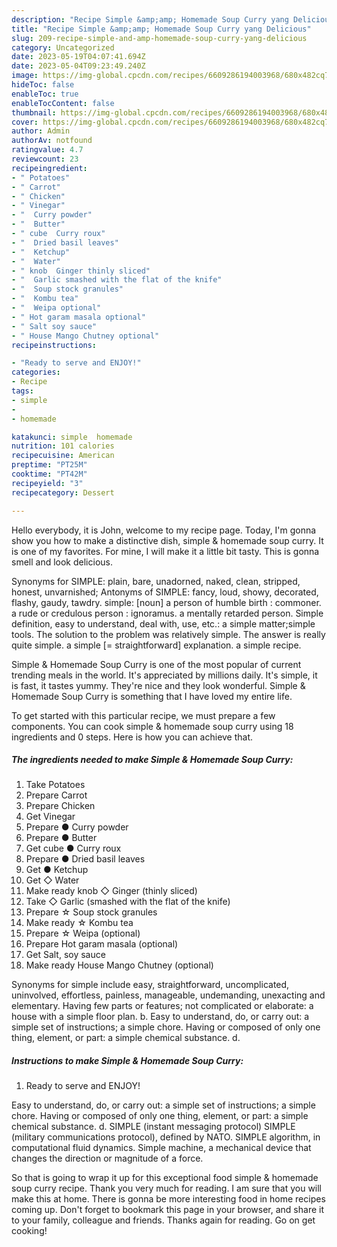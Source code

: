 ```yaml
---
description: "Recipe Simple &amp;amp; Homemade Soup Curry yang Delicious"
title: "Recipe Simple &amp;amp; Homemade Soup Curry yang Delicious"
slug: 209-recipe-simple-and-amp-homemade-soup-curry-yang-delicious
category: Uncategorized
date: 2023-05-19T04:07:41.694Z
date: 2023-05-04T09:23:49.240Z
image: https://img-global.cpcdn.com/recipes/6609286194003968/680x482cq70/simple-homemade-soup-curry-recipe-main-photo.jpg
hideToc: false
enableToc: true
enableTocContent: false
thumbnail: https://img-global.cpcdn.com/recipes/6609286194003968/680x482cq70/simple-homemade-soup-curry-recipe-main-photo.jpg
cover: https://img-global.cpcdn.com/recipes/6609286194003968/680x482cq70/simple-homemade-soup-curry-recipe-main-photo.jpg
author: Admin
authorAv: notfound
ratingvalue: 4.7
reviewcount: 23
recipeingredient:
- " Potatoes"
- " Carrot"
- " Chicken"
- " Vinegar"
- "  Curry powder"
- "  Butter"
- " cube  Curry roux"
- "  Dried basil leaves"
- "  Ketchup"
- "  Water"
- " knob  Ginger thinly sliced"
- "  Garlic smashed with the flat of the knife"
- "  Soup stock granules"
- "  Kombu tea"
- "  Weipa optional"
- " Hot garam masala optional"
- " Salt soy sauce"
- " House Mango Chutney optional"
recipeinstructions:

- "Ready to serve and ENJOY!"
categories:
- Recipe
tags:
- simple
- 
- homemade

katakunci: simple  homemade 
nutrition: 101 calories
recipecuisine: American
preptime: "PT25M"
cooktime: "PT42M"
recipeyield: "3"
recipecategory: Dessert

---
```



Hello everybody, it is John, welcome to my recipe page. Today, I'm gonna show you how to make a distinctive dish, simple &amp; homemade soup curry. It is one of my favorites. For mine, I will make it a little bit tasty. This is gonna smell and look delicious.

Synonyms for SIMPLE: plain, bare, unadorned, naked, clean, stripped, honest, unvarnished; Antonyms of SIMPLE: fancy, loud, showy, decorated, flashy, gaudy, tawdry. simple: [noun] a person of humble birth : commoner. a rude or credulous person : ignoramus. a mentally retarded person. Simple definition, easy to understand, deal with, use, etc.: a simple matter;simple tools. The solution to the problem was relatively simple. The answer is really quite simple. a simple [= straightforward] explanation. a simple recipe.

Simple &amp; Homemade Soup Curry is one of the most popular of current trending meals in the world. It's appreciated by millions daily. It's simple, it is fast, it tastes yummy. They're nice and they look wonderful. Simple &amp; Homemade Soup Curry is something that I have loved my entire life.


To get started with this particular recipe, we must prepare a few components. You can cook simple &amp; homemade soup curry using 18 ingredients and 0 steps. Here is how you can achieve that.

<!--inarticleads1-->

##### The ingredients needed to make Simple &amp; Homemade Soup Curry:

1. Take  Potatoes
1. Prepare  Carrot
1. Prepare  Chicken
1. Get  Vinegar
1. Prepare  ● Curry powder
1. Prepare  ● Butter
1. Get  cube ● Curry roux
1. Prepare  ● Dried basil leaves
1. Get  ● Ketchup
1. Get  ◇ Water
1. Make ready  knob ◇ Ginger (thinly sliced)
1. Take  ◇ Garlic (smashed with the flat of the knife)
1. Prepare  ☆ Soup stock granules
1. Make ready  ☆ Kombu tea
1. Prepare  ☆ Weipa (optional)
1. Prepare  Hot garam masala (optional)
1. Get  Salt, soy sauce
1. Make ready  House Mango Chutney (optional)


Synonyms for simple include easy, straightforward, uncomplicated, uninvolved, effortless, painless, manageable, undemanding, unexacting and elementary. Having few parts or features; not complicated or elaborate: a house with a simple floor plan. b. Easy to understand, do, or carry out: a simple set of instructions; a simple chore. Having or composed of only one thing, element, or part: a simple chemical substance. d. 

<!--inarticleads2-->

##### Instructions to make Simple &amp; Homemade Soup Curry:


1. Ready to serve and ENJOY!

Easy to understand, do, or carry out: a simple set of instructions; a simple chore. Having or composed of only one thing, element, or part: a simple chemical substance. d. SIMPLE (instant messaging protocol) SIMPLE (military communications protocol), defined by NATO. SIMPLE algorithm, in computational fluid dynamics. Simple machine, a mechanical device that changes the direction or magnitude of a force. 

So that is going to wrap it up for this exceptional food simple &amp; homemade soup curry recipe. Thank you very much for reading. I am sure that you will make this at home. There is gonna be more interesting food in home recipes coming up. Don't forget to bookmark this page in your browser, and share it to your family, colleague and friends. Thanks again for reading. Go on get cooking!

